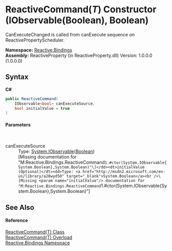 # ReactiveCommand(*T*) Constructor (IObservable(Boolean), Boolean)
 

CanExecuteChanged is called from canExecute sequence on ReactivePropertyScheduler.

**Namespace:**&nbsp;<a href="c3971206-685a-088e-bb60-d89f59135b99">Reactive.Bindings</a><br />**Assembly:**&nbsp;ReactiveProperty (in ReactiveProperty.dll) Version: 1.0.0.0 (1.0.0.0)

## Syntax

**C#**<br />
``` C#
public ReactiveCommand(
	IObservable<bool> canExecuteSource,
	bool initialValue = true
)
```


#### Parameters
&nbsp;<dl><dt>canExecuteSource</dt><dd>Type: <a href="http://msdn2.microsoft.com/en-us/library/dd990377" target="_blank">System.IObservable</a>(<a href="http://msdn2.microsoft.com/en-us/library/a28wyd50" target="_blank">Boolean</a>)<br />\[Missing <param name="canExecuteSource"/> documentation for "M:Reactive.Bindings.ReactiveCommand`1.#ctor(System.IObservable{System.Boolean},System.Boolean)"\]</dd><dt>initialValue (Optional)</dt><dd>Type: <a href="http://msdn2.microsoft.com/en-us/library/a28wyd50" target="_blank">System.Boolean</a><br />\[Missing <param name="initialValue"/> documentation for "M:Reactive.Bindings.ReactiveCommand`1.#ctor(System.IObservable{System.Boolean},System.Boolean)"\]</dd></dl>

## See Also


#### Reference
<a href="996d68d9-6a8e-7d1c-9768-d8b6207306f6">ReactiveCommand(T) Class</a><br /><a href="8f878f25-ffa9-80f0-2beb-92821a0da993">ReactiveCommand(T) Overload</a><br /><a href="c3971206-685a-088e-bb60-d89f59135b99">Reactive.Bindings Namespace</a><br />